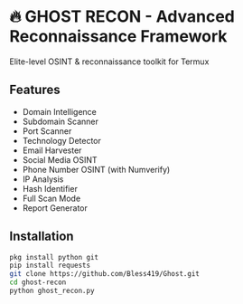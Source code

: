 # 🔥 GHOST RECON - Advanced Reconnaissance Framework

Elite-level OSINT & reconnaissance toolkit for Termux

## Features
- Domain Intelligence
- Subdomain Scanner
- Port Scanner
- Technology Detector
- Email Harvester
- Social Media OSINT
- Phone Number OSINT (with Numverify)
- IP Analysis
- Hash Identifier
- Full Scan Mode
- Report Generator

## Installation
```bash
pkg install python git
pip install requests
git clone https://github.com/Bless419/Ghost.git
cd ghost-recon
python ghost_recon.py

